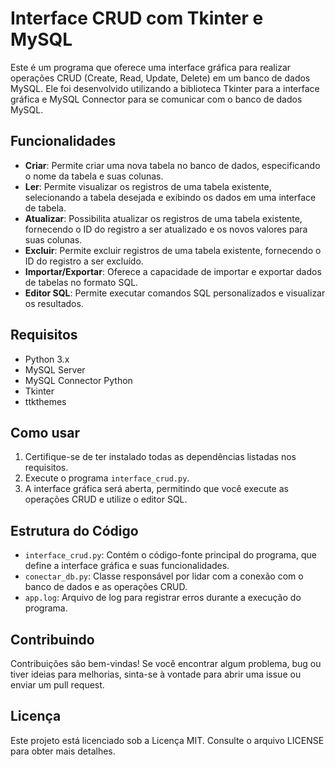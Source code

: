 # Interface CRUD com Tkinter e MySQL

Este é um programa que oferece uma interface gráfica para realizar operações CRUD (Create, Read, Update, Delete) em um banco de dados MySQL. Ele foi desenvolvido utilizando a biblioteca Tkinter para a interface gráfica e MySQL Connector para se comunicar com o banco de dados MySQL.

## Funcionalidades

- **Criar**: Permite criar uma nova tabela no banco de dados, especificando o nome da tabela e suas colunas.
- **Ler**: Permite visualizar os registros de uma tabela existente, selecionando a tabela desejada e exibindo os dados em uma interface de tabela.
- **Atualizar**: Possibilita atualizar os registros de uma tabela existente, fornecendo o ID do registro a ser atualizado e os novos valores para suas colunas.
- **Excluir**: Permite excluir registros de uma tabela existente, fornecendo o ID do registro a ser excluído.
- **Importar/Exportar**: Oferece a capacidade de importar e exportar dados de tabelas no formato SQL.
- **Editor SQL**: Permite executar comandos SQL personalizados e visualizar os resultados.

## Requisitos

- Python 3.x
- MySQL Server
- MySQL Connector Python
- Tkinter
- ttkthemes

## Como usar

1. Certifique-se de ter instalado todas as dependências listadas nos requisitos.
2. Execute o programa `interface_crud.py`.
3. A interface gráfica será aberta, permitindo que você execute as operações CRUD e utilize o editor SQL.

## Estrutura do Código

- `interface_crud.py`: Contém o código-fonte principal do programa, que define a interface gráfica e suas funcionalidades.
- `conectar_db.py`: Classe responsável por lidar com a conexão com o banco de dados e as operações CRUD.
- `app.log`: Arquivo de log para registrar erros durante a execução do programa.

## Contribuindo

Contribuições são bem-vindas! Se você encontrar algum problema, bug ou tiver ideias para melhorias, sinta-se à vontade para abrir uma issue ou enviar um pull request.

## Licença

Este projeto está licenciado sob a Licença MIT. Consulte o arquivo LICENSE para obter mais detalhes.
